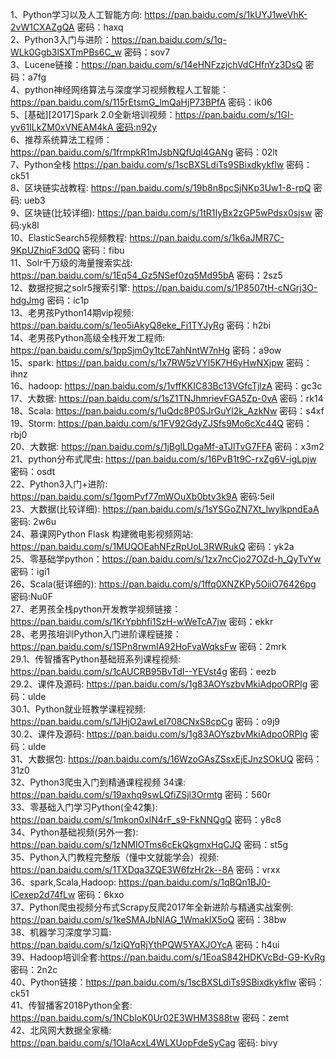 1、Python学习以及人工智能方向: https://pan.baidu.com/s/1kUYJ1weVhK-2vW1CXAZgQA 密码：haxq  
2、Python3入门与进阶：https://pan.baidu.com/s/1q-WLk0Ggb3lSXTmPBs6C_w 密码：sov7  
3、Lucene链接：https://pan.baidu.com/s/14eHNFzzjchVdCHfnYz3DsQ 密码：a7fg  
4、python神经网络算法与深度学习视频教程人工智能：https://pan.baidu.com/s/115rEtsmG_lmQaHjP73BPfA 密码：ik06  
5、[基础][2017]Spark 2.0全新培训视频：https://pan.baidu.com/s/1GI-yv61ILkZM0xVNEAM4kA 密码:n92y  
6、推荐系统算法工程师：https://pan.baidu.com/s/1frmpkR1mJsbNQfUql4GANg 密码：02lt  
7、Python全栈 https://pan.baidu.com/s/1scBXSLdiTs9SBixdkykflw 密码：ck51  
8、区块链实战教程: https://pan.baidu.com/s/19b8n8pcSjNKp3Uw1-8-rpQ 密码: ueb3  
9、区块链(比较详细): https://pan.baidu.com/s/1tR1IyBx2zGP5wPdsx0sjsw 密码:yk8l  
10、ElasticSearch5视频教程: https://pan.baidu.com/s/1k6aJMR7C-9KpUZhiqF3d0Q 密码：fibu  
11、Solr千万级的海量搜索实战: https://pan.baidu.com/s/1Eq54_Gz5NSef0zq5Md95bA 密码：2sz5  
12、数据挖掘之solr5搜索引擎: https://pan.baidu.com/s/1P8507tH-cNGrj3O-hdgJmg 密码：ic1p  
13、老男孩Python14期vip视频: https://pan.baidu.com/s/1eo5iAkyQ8eke_Fi1TYJyRg 密码：h2bi   
14、老男孩Python高级全栈开发工程师: https://pan.baidu.com/s/1ppSjmOy1tcE7ahNntW7nHg 密码：a9ow  
15、spark: https://pan.baidu.com/s/1x7RW5zVYl5K7H6yHwNXjpw 密码：ihnz  
16、hadoop: https://pan.baidu.com/s/1vffKKIC83Bc13VGfcTjlzA 密码：gc3c  
17、大数据: https://pan.baidu.com/s/1sZ1TNJhmrievFGA5Zp-0vA 密码：rk14  
18、Scala: https://pan.baidu.com/s/1uQdc8P0SJrGuYl2k_AzkNw 密码：s4xf  
19、Storm: https://pan.baidu.com/s/1FV92GdyZJSfs9Mo6cXc44Q 密码：rbj0  
20、大数据: https://pan.baidu.com/s/1jBglLDgaMf-aTJlTvG7FFA 密码：x3m2  
21、python分布式爬虫: https://pan.baidu.com/s/16PvB1t9C-rxZg6V-igLpjw 密码：osdt  
22、Python3入门+进阶: https://pan.baidu.com/s/1gomPvf77mWOuXb0btv3k9A 密码:5eil  
23、大数据(比较详细): https://pan.baidu.com/s/1sYSGoZN7Xt_lwylkpndEaA 密码: 2w6u  
24、慕课网Python Flask 构建微电影视频网站: https://pan.baidu.com/s/1MUQOEahNFzRpUoL3RWRukQ 密码：yk2a  
25、零基础学python：https://pan.baidu.com/s/1zx7ncCjo27OZd-h_QyTvYw 密码：igi1  
26、Scala(挺详细的): https://pan.baidu.com/s/1ffq0XNZKPy5OiiO76426pg 密码:Nu0F  
27、老男孩全栈python开发教学视频链接：https://pan.baidu.com/s/1KrYpbhfi1SzH-wWeTcA7jw 密码：ekkr  
28、老男孩培训Python入门进阶课程链接：https://pan.baidu.com/s/1SPn8rwmIA92HoFvaWqksFw 密码：2mrk  
29.1、传智播客Python基础班系列课程视频: https://pan.baidu.com/s/1cAUCRB95BvTdI--YEVst4g 密码：eezb  
29.2、课件及源码: https://pan.baidu.com/s/1g83AOYszbvMkiAdpoORPlg 密码：ulde  
30.1、Python就业班教学课程视频: https://pan.baidu.com/s/1JHjO2awLeI708CNxS8cpCg 密码：o9j9  
30.2、课件及源码: https://pan.baidu.com/s/1g83AOYszbvMkiAdpoORPlg 密码：ulde  
31、大数据包: https://pan.baidu.com/s/16WzoGAsZSsxEjEJnzSOkUQ 密码：31z0  
32、Python3爬虫入门到精通课程视频 34课: https://pan.baidu.com/s/19axhq9swLQfiZSjl3Ormtg 密码：560r  
33、零基础入门学习Python(全42集): https://pan.baidu.com/s/1mkon0xlN4rF_s9-FkNNQgQ 密码：y8c8  
34、Python基础视频(另外一套): https://pan.baidu.com/s/1zNMIOTms6cEkQkgmxHqCJQ 密码：st5g  
35、Python入门教程完整版（懂中文就能学会）视频: https://pan.baidu.com/s/1TXDqa3ZQE3W6fzHr2k--8A 密码：vrxx  
36、spark,Scala,Hadoop: https://pan.baidu.com/s/1qBQn1BJ0-lCexep2d74fLw 密码：6kxo  
37、Python爬虫视频分布式Scrapy反爬2017年全新进阶与精通实战案例: https://pan.baidu.com/s/1keSMAJbNIAG_1WmaklX5oQ 密码：38bw  
38、机器学习深度学习篇: https://pan.baidu.com/s/1ziQYqRjYthPQW5YAXJOYcA 密码：h4ui  
39、Hadoop培训全套:https://pan.baidu.com/s/1EoaS842HDKVcBd-G9-KvRg 密码：2n2c  
40、Python链接：https://pan.baidu.com/s/1scBXSLdiTs9SBixdkykflw 密码：ck51  
41、传智播客2018Python全套: https://pan.baidu.com/s/1NCbloK0Ur02E3WHM3S88tw 密码：zemt  
42、北风网大数据全家桶: https://pan.baidu.com/s/1OIaAcxL4WLXUopFdeSyCag 密码: bivy  

